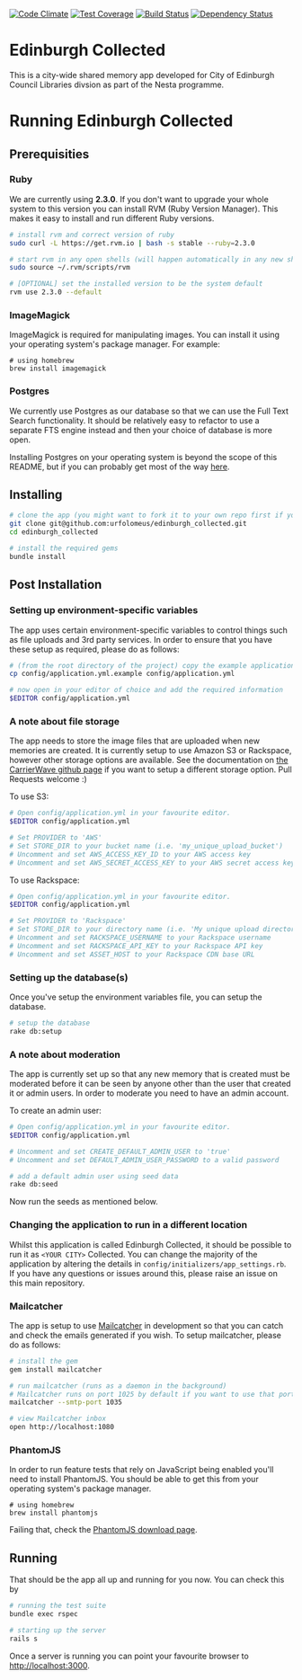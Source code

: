 [![Code Climate](https://codeclimate.com/github/urfolomeus/edinburgh_collected.png)](https://codeclimate.com/github/urfolomeus/edinburgh_collected)
[![Test Coverage](https://codeclimate.com/github/urfolomeus/edinburgh_collected/badges/coverage.svg)](https://codeclimate.com/github/urfolomeus/edinburgh_collected)
[![Build Status](https://travis-ci.org/armoin/edinburgh_collected.svg?branch=master)](https://travis-ci.org/armoin/edinburgh_collected)
[![Dependency Status](https://gemnasium.com/armoin/edinburgh_collected.svg)](https://gemnasium.com/armoin/edinburgh_collected)


# Edinburgh Collected

This is a city-wide shared memory app developed for City of Edinburgh Council Libraries divsion as part of the Nesta programme.


# Running Edinburgh Collected

## Prerequisities

### Ruby

We are currently using **2.3.0**. If you don't want to upgrade your whole system to this version you can install RVM (Ruby Version Manager). This makes it easy to install and run different Ruby versions.

```bash
# install rvm and correct version of ruby
sudo curl -L https://get.rvm.io | bash -s stable --ruby=2.3.0

# start rvm in any open shells (will happen automatically in any new shells from now on)
sudo source ~/.rvm/scripts/rvm

# [OPTIONAL] set the installed version to be the system default
rvm use 2.3.0 --default
```

### ImageMagick

ImageMagick is required for manipulating images. You can install it using your operating system's package manager. For example:

```
# using homebrew
brew install imagemagick
```

### Postgres

We currently use Postgres as our database so that we can use the Full Text Search functionality. It should be relatively easy to refactor to use a separate FTS engine instead and then your choice of database is more open.

Installing Postgres on your operating system is beyond the scope of this README, but if you can probably get most of the way [here](http://www.postgresql.org/download/).



## Installing

```bash
# clone the app (you might want to fork it to your own repo first if you're planning to make any changes)
git clone git@github.com:urfolomeus/edinburgh_collected.git
cd edinburgh_collected

# install the required gems
bundle install
```



## Post Installation


### Setting up environment-specific variables

The app uses certain environment-specific variables to control things such as file uploads and 3rd party services. In order to ensure that you have these setup as required, please do as follows:

```bash
# (from the root directory of the project) copy the example application environment variable file
cp config/application.yml.example config/application.yml

# now open in your editor of choice and add the required information
$EDITOR config/application.yml
```

### A note about file storage

The app needs to store the image files that are uploaded when new memories are created. It is currently setup to use Amazon S3 or Rackspace, however other storage options are available. See the documentation on [the CarrierWave github page](https://github.com/carrierwaveuploader/carrierwave) if you want to setup a different storage option. Pull Requests welcome :)

To use S3:

```bash
# Open config/application.yml in your favourite editor.
$EDITOR config/application.yml

# Set PROVIDER to 'AWS'
# Set STORE_DIR to your bucket name (i.e. 'my_unique_upload_bucket')
# Uncomment and set AWS_ACCESS_KEY_ID to your AWS access key
# Uncomment and set AWS_SECRET_ACCESS_KEY to your AWS secret access key
```

To use Rackspace:

```bash
# Open config/application.yml in your favourite editor.
$EDITOR config/application.yml

# Set PROVIDER to 'Rackspace'
# Set STORE_DIR to your directory name (i.e. 'My unique upload directory')
# Uncomment and set RACKSPACE_USERNAME to your Rackspace username
# Uncomment and set RACKSPACE_API_KEY to your Rackspace API key
# Uncomment and set ASSET_HOST to your Rackspace CDN base URL
```


### Setting up the database(s)

Once you've setup the environment variables file, you can setup the database.

```bash
# setup the database
rake db:setup
```


### A note about moderation

The app is currently set up so that any new memory that is created must be moderated before it can be seen by anyone other than the user that created it or admin users. In order to moderate you need to have an admin account.

To create an admin user:

```bash
# Open config/application.yml in your favourite editor.
$EDITOR config/application.yml

# Uncomment and set CREATE_DEFAULT_ADMIN_USER to 'true'
# Uncomment and set DEFAULT_ADMIN_USER_PASSWORD to a valid password

# add a default admin user using seed data
rake db:seed
```

Now run the seeds as mentioned below.


### Changing the application to run in a different location

Whilst this application is called Edinburgh Collected, it should be possible to run it as `<YOUR CITY>` Collected. You can change the majority of the application by altering the details in `config/initializers/app_settings.rb`. If you have any questions or issues around this, please raise an issue on this main repository.


### Mailcatcher

The app is setup to use [Mailcatcher](http://mailcatcher.me) in development so that you can catch and check the emails generated if you wish. To setup mailcatcher, please do as follows:

```bash
# install the gem
gem install mailcatcher

# run mailcatcher (runs as a daemon in the background)
# Mailcatcher runs on port 1025 by default if you want to use that port (or another) remember to also change the config/development.rb SMTP settings
mailcatcher --smtp-port 1035

# view Mailcatcher inbox
open http://localhost:1080
```

### PhantomJS

In order to run feature tests that rely on JavaScript being enabled you'll need to install PhantomJS. You should be able to get this from your operating system's package manager.

```
# using homebrew
brew install phantomjs
```

Failing that, check the [PhantomJS download page](http://phantomjs.org/download.html).


## Running

That should be the app all up and running for you now. You can check this by

```bash
# running the test suite
bundle exec rspec

# starting up the server
rails s
```

Once a server is running you can point your favourite browser to [http://localhost:3000](http://localhost:3000).

